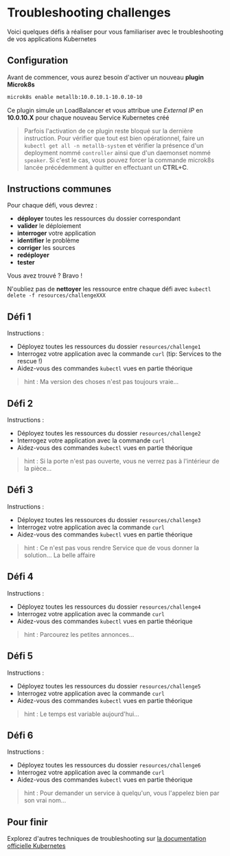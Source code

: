 # Troubleshooting challenges

Voici quelques défis à réaliser pour vous familiariser avec le troubleshooting de vos applications Kubernetes

## Configuration

Avant de commencer, vous aurez besoin d'activer un nouveau **plugin Microk8s**

```bash
microk8s enable metallb:10.0.10.1-10.0.10-10
```

Ce plugin simule un LoadBalancer et vous attribue une _External IP_ en **10.0.10.X** pour chaque nouveau Service Kubernetes créé

> Parfois l'activation de ce plugin reste bloqué sur la dernière instruction. Pour vérifier que tout est bien opérationnel, faire un `kubectl get all -n metallb-system` et vérifier la présence d'un deployment nommé `controller` ainsi que d'un daemonset nommé `speaker`. Si c'est le cas, vous pouvez forcer la commande microk8s lancée précédemment à quitter en effectuant un **CTRL+C**.

## Instructions communes

Pour chaque défi, vous devrez :
* **déployer** toutes les ressources du dossier correspondant
* **valider** le déploiement
* **interroger** votre application
* **identifier** le problème
* **corriger** les sources
* **redéployer**
* **tester** 

Vous avez trouvé ? Bravo !

N'oubliez pas de **nettoyer** les ressource entre chaque défi avec `kubectl delete -f resources/challengeXXX`

## Défi 1

Instructions :

* Déployez toutes les ressources du dossier `resources/challenge1`
* Interrogez votre application avec la commande `curl` (tip: Services to the rescue !)
* Aidez-vous des commandes `kubectl` vues en partie théorique

> hint : Ma version des choses n'est pas toujours vraie...

## Défi 2

Instructions :

* Déployez toutes les ressources du dossier `resources/challenge2`
* Interrogez votre application avec la commande `curl`
* Aidez-vous des commandes `kubectl` vues en partie théorique

> hint : Si la porte n'est pas ouverte, vous ne verrez pas à l'intérieur de la pièce...

## Défi 3

Instructions :

* Déployez toutes les ressources du dossier `resources/challenge3`
* Interrogez votre application avec la commande `curl`
* Aidez-vous des commandes `kubectl` vues en partie théorique

> hint : Ce n'est pas vous rendre Service que de vous donner la solution... La belle affaire

## Défi 4

Instructions :

* Déployez toutes les ressources du dossier `resources/challenge4`
* Interrogez votre application avec la commande `curl`
* Aidez-vous des commandes `kubectl` vues en partie théorique

> hint : Parcourez les petites annonces...

## Défi 5

Instructions :

* Déployez toutes les ressources du dossier `resources/challenge5`
* Interrogez votre application avec la commande `curl`
* Aidez-vous des commandes `kubectl` vues en partie théorique

> hint : Le temps est variable aujourd'hui...

## Défi 6

Instructions :

* Déployez toutes les ressources du dossier `resources/challenge6`
* Interrogez votre application avec la commande `curl`
* Aidez-vous des commandes `kubectl` vues en partie théorique

> hint : Pour demander un service à quelqu'un, vous l'appelez bien par son vrai nom...

## Pour finir

Explorez d'autres techniques de troubleshooting sur [la documentation officielle Kubernetes](https://kubernetes.io/docs/tasks/debug-application-cluster/)